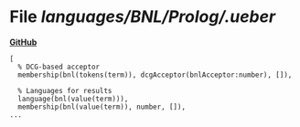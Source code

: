 # File _languages/BNL/Prolog/.ueber_
**[GitHub](https://github.com/softlang/yas/blob/master/languages/BNL/Prolog/.ueber)**
```
[
  % DCG-based acceptor
  membership(bnl(tokens(term)), dcgAcceptor(bnlAcceptor:number), []),

  % Languages for results
  language(bnl(value(term))),
  membership(bnl(value(term)), number, []),
...
```
